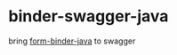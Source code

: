 # binder-swagger-java
bring [form-binder-java](https://github.com/tminglei/form-binder-java) to swagger
